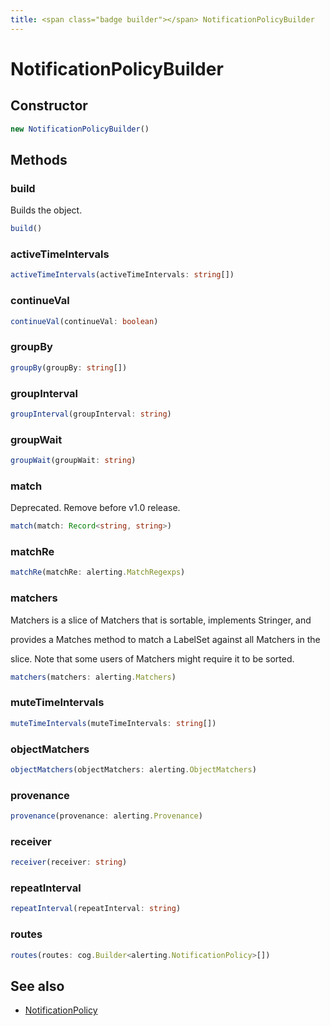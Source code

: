 ```yaml
---
title: <span class="badge builder"></span> NotificationPolicyBuilder
---
```

# <span class="badge builder"></span> NotificationPolicyBuilder

## Constructor

```typescript
new NotificationPolicyBuilder()
```
## Methods

### <span class="badge object-method"></span> build

Builds the object.

```typescript
build()
```

### <span class="badge object-method"></span> activeTimeIntervals

```typescript
activeTimeIntervals(activeTimeIntervals: string[])
```

### <span class="badge object-method"></span> continueVal

```typescript
continueVal(continueVal: boolean)
```

### <span class="badge object-method"></span> groupBy

```typescript
groupBy(groupBy: string[])
```

### <span class="badge object-method"></span> groupInterval

```typescript
groupInterval(groupInterval: string)
```

### <span class="badge object-method"></span> groupWait

```typescript
groupWait(groupWait: string)
```

### <span class="badge object-method"></span> match

Deprecated. Remove before v1.0 release.

```typescript
match(match: Record<string, string>)
```

### <span class="badge object-method"></span> matchRe

```typescript
matchRe(matchRe: alerting.MatchRegexps)
```

### <span class="badge object-method"></span> matchers

Matchers is a slice of Matchers that is sortable, implements Stringer, and

provides a Matches method to match a LabelSet against all Matchers in the

slice. Note that some users of Matchers might require it to be sorted.

```typescript
matchers(matchers: alerting.Matchers)
```

### <span class="badge object-method"></span> muteTimeIntervals

```typescript
muteTimeIntervals(muteTimeIntervals: string[])
```

### <span class="badge object-method"></span> objectMatchers

```typescript
objectMatchers(objectMatchers: alerting.ObjectMatchers)
```

### <span class="badge object-method"></span> provenance

```typescript
provenance(provenance: alerting.Provenance)
```

### <span class="badge object-method"></span> receiver

```typescript
receiver(receiver: string)
```

### <span class="badge object-method"></span> repeatInterval

```typescript
repeatInterval(repeatInterval: string)
```

### <span class="badge object-method"></span> routes

```typescript
routes(routes: cog.Builder<alerting.NotificationPolicy>[])
```

## See also

 * <span class="badge object-type-interface"></span> [NotificationPolicy](./object-NotificationPolicy.md)
